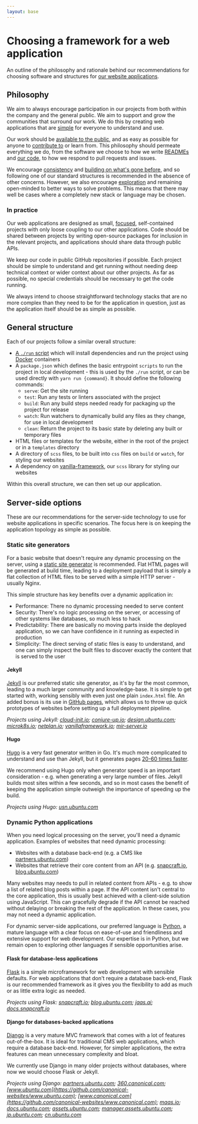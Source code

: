 ```yaml
---
layout: base
---
```


# Choosing a framework for a web application
An outline of the philosophy and rationale behind our recommendations for choosing software and structures for [our website applications](https://github.com/canonical-websites/).

## Philosophy
We aim to always encourage participation in our projects from both within the company and the general public. We aim to support and grow the communities that surround our work. We do this by creating web applications that are [simple](https://en.wikipedia.org/wiki/KISS_principle) for everyone to understand and use.

Our work should be [available to the public](https://en.wikipedia.org/wiki/Open_by_default), and as easy as possible for anyone to [contribute to](https://en.wikipedia.org/wiki/Open_collaboration) or learn from. This philosophy should permeate everything we do, from the software we choose to how we write [READMEs](https://robots.thoughtbot.com/how-to-write-a-great-readme) and [our code](https://developer.gnome.org/programming-guidelines/stable/writing-good-code.html.en), to how we respond to pull requests and issues.

We encourage [consistency](https://uxdesign.cc/design-principle-consistency-6b0cf7e7339f) and [building on what's gone before](https://en.wikipedia.org/wiki/Code_reuse), and so following one of our standard structures is recommended in the absence of other concerns. However, we also encourage [exploration](https://en.wikipedia.org/wiki/Exploratory_programming) and remaining open-minded to better ways to solve problems. This means that there may well be cases where a completely new stack or language may be chosen.

### In practice
Our web applications are designed as small, [focused](https://en.wikipedia.org/wiki/Unix_philosophy#Do_One_Thing_and_Do_It_Well), self-contained projects with only loose coupling to our other applications. Code should be shared between projects by writing open-source packages for inclusion in the relevant projects, and applications should share data through public APIs.

We keep our code in public GitHub repositories if possible. Each project should be simple to understand and get running without needing deep technical context or wider context about our other projects.  As far as possible, no special credentials should be necessary to get the code running.

We always intend to choose straightforward technology stacks that are no more complex than they need to be for the application in question, just as the application itself should be as simple as possible.

## General structure
Each of our projects follow a similar overall structure:

- [A `./run` script](https://github.com/canonical-webteam/practices/blob/master/local-development/the-run-script.md) which will install dependencies and run the project using [Docker](https://docs.docker.com/install/) containers
- A `package.json` which defines the basic entrypoint `scripts` to run the project in local development - this is used by the `./run` script, or can be used directly with `yarn run {command}`. It should define the following commands:
  - `serve`: Get the site running
  - `test`: Run any tests or linters associated with the project
  - `build`: Run any build steps needed ready for packaging up the project for release
  - `watch`: Run watchers to dynamically build any files as they change, for use in local development
  - `clean`: Return the project to its basic state by deleting any built or temporary files
- HTML files or templates for the website, either in the root of the project or in a `templates` directory
- A directory of `scss` files, to be built into `css` files on `build` or `watch`, for styling our websites
- A dependency on [vanilla-framework](https://vanillaframework.io/), our `scss` library for styling our websites

Within this overall structure, we can then set up our application.

## Server-side options
These are our recommendations for the server-side technology to use for website applications in specific scenarios. The focus here is on keeping the application topology as simple as possible.

### Static site generators
For a basic website that doesn't require any dynamic processing on the server, using a [static site generator](https://davidwalsh.name/introduction-static-site-generators) is recommended. Flat HTML pages will be generated at build time, leading to a deployment payload that is simply a flat collection of HTML files to be served with a simple HTTP server - usually Nginx.

This simple structure has key benefits over a dynamic application in:

- Performance: There no dynamic processing needed to serve content
- Security: There's no logic processing on the server, or accessing of other systems like databases, so much less to hack
- Predictability: There are basically no moving parts inside the deployed application, so we can have confidence in it running as expected in production
- Simplicity: The direct serving of static files is easy to understand, and one can simply inspect the built files to discover exactly the content that is served to the user

#### Jekyll
[Jekyll](https://jekyllrb.com/) is our preferred static site generator, as it's by far the most common, leading to a much larger community and knowledge-base. It is simple to get started with, working sensibly with even just one plain `index.html` file. An added bonus is its use in [GitHub pages](https://pages.github.com/), which allows us to throw up quick prototypes of websites before setting up a full deployment pipeline.

*Projects using Jekyll: [cloud-init.io](https://github.com/canonical-websites/cloud-init.io); [conjure-up.io](https://github.com/canonical-websites/conjure-up.io); [design.ubuntu.com](https://github.com/canonical-websites/design.ubuntu.com); [microk8s.io](https://github.com/canonical-websites/microk8s.io); [netplan.io](https://github.com/canonical-websites/netplan.io); [vanillaframework.io](https://github.com/canonical-websites/vanillaframework.io); [mir-server.io](https://github.com/canonical-websites/mir-server.io)*

#### Hugo
[Hugo](https://gohugo.io/) is a very fast generator written in Go. It's much more complicated to understand and use than Jekyll, but it generates pages [20-60 times faster](https://forestry.io/blog/hugo-vs-jekyll-benchmark/).

We recommend using Hugo only when generator speed is an important consideration - e.g. when generating a very large number of files. Jekyll builds most sites within a few seconds, and so in most cases the benefit of keeping the application simple outweigh the importance of speeding up the build.

*Projects using Hugo: [usn.ubuntu.com](https://launchpad.net/usn.ubuntu.com)*

### Dynamic Python applications
When you need logical processing on the server, you'll need a dynamic application. Examples of websites that need dynamic processing:

- Websites with a database back-end (e.g. a CMS like [partners.ubuntu.com](https://partners.ubuntu.com))
- Websites that retrieve their core content from an API (e.g. [snapcraft.io](https://snapcraft.io), [blog.ubuntu.com](https://blog.ubuntu.com))

Many websites may needs to pull in related content from APIs - e.g. to show a list of related blog posts within a page. If the API content isn't central to the core application, this is usually best achieved with a client-side solution using JavaScript. This can gracefully degrade if the API cannot be reached without delaying or breaking the rest of the application. In these cases, you may not need a dynamic application.

For dynamic server-side applications, our preferred language is [Python](https://www.python.org/), a mature language with a clear focus on ease-of-use and friendliness and extensive support for web development. Our expertise is in Python, but we remain open to exploring other languages if sensible opportunities arise.

#### Flask for database-less applications
[Flask](http://flask.pocoo.org/) is a simple microframework for web development with sensible defaults. For web applications that don't require a database back-end, Flask is our recommended framework as it gives you the flexibility to add as much or as little extra logic as needed.

*Projects using Flask: [snapcraft.io](https://github.com/canonical-websites/snapcraft.io); [blog.ubuntu.com](https://github.com/canonical-websites/blog.ubuntu.com); [jaas.ai](https://github.com/canonical-websites/jaas.ai); [docs.snapcraft.io](https://github.com/canonical-websites/docs.snapcraft.io)*

#### Django for databases-backed applications
[Django](https://www.djangoproject.com/) is a very mature MVC framework that comes with a lot of features out-of-the-box. It is ideal for traditional CMS web applications, which require a database back-end. However, for simpler applications, the extra features can mean unnecessary complexity and bloat.

We currently use Django in many older projects without databases, where now we would choose Flask or Jekyll.

*Projects using Django: [partners.ubuntu.com](https://github.com/canonical-websites/partners.ubuntu.com); [360.canonical.com](https://github.com/ubuntudesign/360.canonical.com); [www.ubuntu.com](https://github.com/canonical-websites/www.ubuntu.com); [www.canonical.com](https://github.com/canonical-websites/www.canonical.com); [maas.io](https://github.com/canonical-websites/maas.io); [docs.ubuntu.com](https://github.com/canonical-websites/docs.ubuntu.com); [assets.ubuntu.com](https://github.com/canonical-websites/assets.ubuntu.com); [manager.assets.ubuntu.com](https://github.com/canonical-websites/manager.assets.ubuntu.com); [jp.ubuntu.com](https://github.com/canonical-websites/jp.ubuntu.com); [cn.ubuntu.com](https://github.com/canonical-websites/cn.ubuntu.com)*
